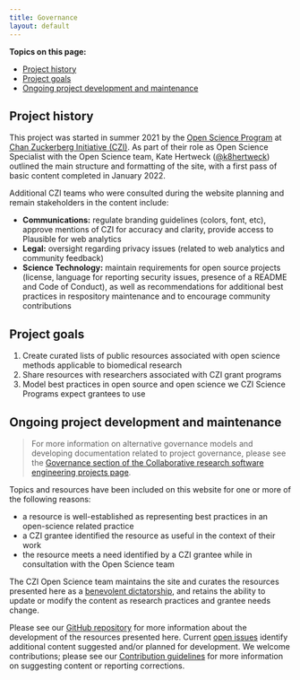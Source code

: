 ```yaml
---
title: Governance
layout: default
---
```


**Topics on this page:**
- [Project history](#project-history)
- [Project goals](#project-goals)
- [Ongoing project development and maintenance](#ongoing-project-development-and-maintenance)

## Project history

This project was started in summer 2021 by the [Open Science Program](https://chanzuckerberg.com/science/programs-resources/open-science/)
at [Chan Zuckerberg Initiative (CZI)](https://chanzuckerberg.com/).
As part of their role as Open Science Specialist with the Open Science team,
Kate Hertweck ([@k8hertweck](https://github.com/k8hertweck)) 
outlined the main structure and formatting of the site,
with a first pass of basic content completed in January 2022.

Additional CZI teams who were consulted during the website planning and remain stakeholders in the content include:
- **Communications:** regulate branding guidelines (colors, font, etc), approve mentions of CZI for accuracy and clarity, provide access to Plausible for web analytics
- **Legal:** oversight regarding privacy issues (related to web analytics and community feedback)
- **Science Technology:** maintain requirements for open source projects (license, language for reporting security issues, presence of a README and Code of Conduct), as well as recommendations for additional best practices in respository maintenance and to encourage community contributions

## Project goals

1. Create curated lists of public resources associated with open science methods applicable to biomedical research
2. Share resources with researchers associated with CZI grant programs
3. Model best practices in open source and open science we CZI Science Programs expect grantees to use 

## Ongoing project development and maintenance

> For more information on alternative governance models and developing documentation related to project governance,
> please see the [Governance section of the Collaborative research software engineering projects page](/open-science/code/os-projects#governance).

Topics and resources have been included on this website for one or more of the following reasons:
- a resource is well-established as representing best practices in an open-science related practice
- a CZI grantee identified the resource as useful in the context of their work
- the resource meets a need identified by a CZI grantee while in consultation with the Open Science team

The CZI Open Science team maintains the site and curates the resources presented here as a 
[benevolent dictatorship](https://communityrule.info/create/?r=benevolent_dictator),
and retains the ability to update or modify the content as research practices and grantee needs change.

Please see our [GitHub repository](https://github.com/chanzuckerberg/open-science)
for more information about the development of the resources presented here.
Current [open issues](https://github.com/chanzuckerberg/open-science/issues)
identify additional content suggested and/or planned for development.
We welcome contributions;
please see our [Contribution guidelines](https://chanzuckerberg.github.io/open-science/CONTRIBUTING)
for more information on suggesting content or reporting corrections.
